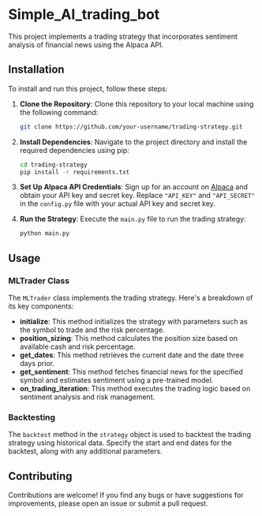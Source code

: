 # Simple_AI_trading_bot
This project implements a trading strategy that incorporates sentiment analysis of financial news using the Alpaca API.

## Installation

To install and run this project, follow these steps:

1. **Clone the Repository**: Clone this repository to your local machine using the following command:

    ```bash
    git clone https://github.com/your-username/trading-strategy.git
    ```

2. **Install Dependencies**: Navigate to the project directory and install the required dependencies using pip:

    ```bash
    cd trading-strategy
    pip install -r requirements.txt
    ```

3. **Set Up Alpaca API Credentials**: Sign up for an account on [Alpaca](https://alpaca.markets/) and obtain your API key and secret key. Replace `"API_KEY"` and `"API_SECRET"` in the `config.py` file with your actual API key and secret key.

4. **Run the Strategy**: Execute the `main.py` file to run the trading strategy:

    ```bash
    python main.py
    ```

## Usage

### MLTrader Class

The `MLTrader` class implements the trading strategy. Here's a breakdown of its key components:

- **initialize**: This method initializes the strategy with parameters such as the symbol to trade and the risk percentage.
- **position_sizing**: This method calculates the position size based on available cash and risk percentage.
- **get_dates**: This method retrieves the current date and the date three days prior.
- **get_sentiment**: This method fetches financial news for the specified symbol and estimates sentiment using a pre-trained model.
- **on_trading_iteration**: This method executes the trading logic based on sentiment analysis and risk management.

### Backtesting

The `backtest` method in the `strategy` object is used to backtest the trading strategy using historical data. Specify the start and end dates for the backtest, along with any additional parameters.

## Contributing

Contributions are welcome! If you find any bugs or have suggestions for improvements, please open an issue or submit a pull request.
